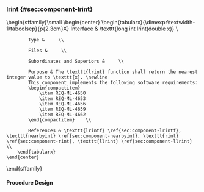 ### lrint  {#sec:component-lrint}

\begin{sffamily}\small
	\begin{center}
		\begin{tabularx}{\dimexpr\textwidth-1\tabcolsep}{p{2.3cm}X}
			Interface       & \texttt{long int lrint(double x)} \\ 
			
			Type &     \\ 
			
			Files &     \\ 
			
			Subordinates and Superiors &     \\ 
			
			Purpose & The \texttt{lrint} function shall return the nearest integer value to \texttt{x}. \newline
			This component implements the following software requirements:
			\begin{compactitem}
				\item REQ-ML-4650
				\item REQ-ML-4653
				\item REQ-ML-4656
				\item REQ-ML-4659
				\item REQ-ML-4662
			\end{compactitem}    \\ 
			
			References & \texttt{lrintf} \ref{sec:component-lrintf}, \texttt{nearbyint} \ref{sec:component-nearbyint}, \texttt{rint} \ref{sec:component-rint}, \texttt{llrint} \ref{sec:component-llrint}    \\ 
		\end{tabularx}
	\end{center}
\end{sffamily}

#### Procedure Design
